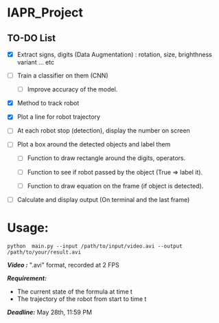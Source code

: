 # IAPR_Project

## TO-DO List

- [X] Extract signs, digits (Data Augmentation) : rotation, size, brighthness variant ... etc
- [ ] Train a classifier on them (CNN)
	* [ ] Improve accuracy of the model.
- [X] Method to track robot
- [X] Plot a line for robot trajectory
- [ ] At each robot stop (detection), display the number on screen
- [ ] Plot a box around the detected objects and label them
	* [ ]  Function to draw rectangle around the digits, operators.
		
	* [ ]  Function to see if robot passed by the object (True => label it).
		
	* [ ]  Function to draw equation on the frame (if object is detected).
		
- [ ] Calculate and display output  (On terminal and the last frame)




# Usage:
```
python  main.py --input /path/to/input/video.avi --output /path/to/your/result.avi
```

***Video :***  ".avi" format, recorded at 2 FPS

***Requirement:*** 
- The current state of the formula at time t
- The trajectory of the robot from start to time t
               
***Deadline:*** May 28th, 11:59 PM
